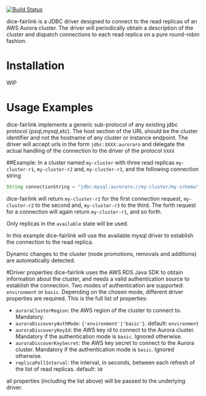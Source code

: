 [![Build Status](https://travis-ci.com/DiceTechnology/dice-fairlink.svg?token=F6ktiNWbNbvGRbN5NmqA&branch=master)](https://travis-ci.com/DiceTechnology/dice-fairlink)

dice-fairlink is a JDBC driver designed to connect to the read replicas of an AWS Aurora cluster.
The driver will periodically obtain a description of the cluster and dispatch connections to each read replica
on a pure round-robin fashion.

# Installation

WIP

# Usage Examples

dice-fairlink implements a generic sub-protocol of any existing jdbc protocol (psql,mysql,etc). The host section
of the URL should be the cluster identifier and not the hostname of any cluster or instance endpoint.
The driver will accept urls in the form `jdbc:XXXX:auroraro` and delegate the actual handling of the connection
to the driver of the protocol `XXXX`

##Example:
In a cluster named `my-cluster` with three read replicas `my-cluster-r1`, `my-cluster-r2` and, `my-cluster-r3`, and 
the following connection string
```java
String connectionString = "jdbc:mysql:auroraro://my-cluster/my-schema";
```
dice-fairlink will return `my-cluster-r1` for the first connection request, `my-cluster-r2` to the second
and, `my-cluster-r3` to the third. The forth request for a connection will again return `my-cluster-r1`, and so forth.

Only replicas in the `available` state will be used. 

In this example dice-fairlink will use the available mysql driver to establish the connection to the read replica.

Dynamic changes to the cluster (node promotions, removals and additions) are automatically detected.


#Driver properties
dice-fairlink uses the AWS RDS Java SDK to obtain information about the cluster, and needs a valid authentication
source to establish the connection. Two modes of authentication are supported: `environment` or `basic`. Depending
on the chosen mode, different driver properties are required. This is the full list of properties:
- `auroraClusterRegion`: the AWS region of the cluster to connect to. Mandatory.
- `auroraDiscoveryAuthMode`: `{'environment'|'basic'}`. default: `environment`
- `auroraDiscoveryKeyId`: the AWS key id to connect to the Aurora cluster. Mandatory if the authentication mode is `basic`. 
Ignored otherwise.
- `auroraDiscoverKeySecret`: the AWS key secret to connect to the Aurora cluster. Mandatory if the authentication mode is `basic`. 
Ignored otherwise.
- `replicaPollInterval`: the interval, in seconds, between each refresh of the list of read replicas. default: `30` 


all properties (including the list above) will be passed to the underlying driver.  